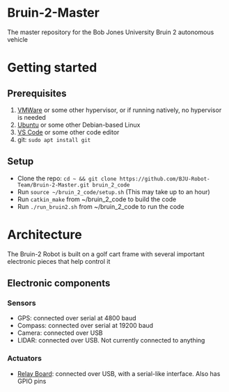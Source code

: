 # Bruin-2-Master
The master repository for the Bob Jones University Bruin 2 autonomous vehicle 

# Getting started
## Prerequisites
1. [VMWare](https://my.vmware.com/en/web/vmware/free#desktop_end_user_computing/vmware_workstation_player/14_0) or some other hypervisor, or if running natively, no hypervisor is needed
2. [Ubuntu](https://www.ubuntu.com/download/desktop) or some other Debian-based Linux
3. [VS Code](https://code.visualstudio.com/) or some other code editor
4. git: `sudo apt install git`

## Setup
- Clone the repo: `cd ~ && git clone https://github.com/BJU-Robot-Team/Bruin-2-Master.git bruin_2_code`
- Run `source ~/bruin_2_code/setup.sh` (This may take up to an hour)
- Run `catkin_make` from ~/bruin_2_code to build the code
- Run `./run_bruin2.sh` from ~/bruin_2_code to run the code

# Architecture
The Bruin-2 Robot is built on a golf cart frame with several important electronic pieces that help control it
## Electronic components
### Sensors
- GPS: connected over serial at 4800 baud
- Compass: connected over serial at 19200 baud
- Camera: connected over USB
- LIDAR: connected over USB. Not currently connected to anything

### Actuators
- [Relay Board](https://docs.numato.com/doc/16-channel-usb-relay-module/): connected over USB, with a serial-like interface. Also has GPIO pins

